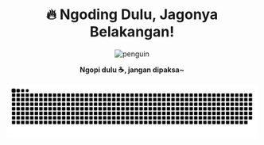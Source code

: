 <!-- Profil README.md - Assyifaul04 -->

<h1 align="center">🔥 Ngoding Dulu, Jagonya Belakangan!</h1>

<p align="center">
  <img src="https://media.giphy.com/media/TilmLMmWrRYYHjLfub/giphy.gif" width="120px" alt="penguin" />
</p>

<p align="center">
  <strong>Ngopi dulu ☕, jangan dipaksa~</strong>
</p>

<p align="center">
  <img src="https://raw.githubusercontent.com/Platane/snk/output/github-contribution-grid-snake.svg" alt="snake gif" />
</p>

